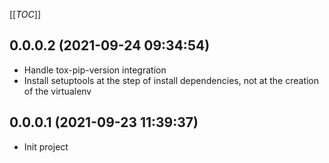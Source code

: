 [[_TOC_]]

0.0.0.2 (2021-09-24 09:34:54)
-----------------------------

- Handle tox-pip-version integration
- Install setuptools at the step of install dependencies, not at the creation of the virtualenv


0.0.0.1 (2021-09-23 11:39:37)
-----------------------------

- Init project
